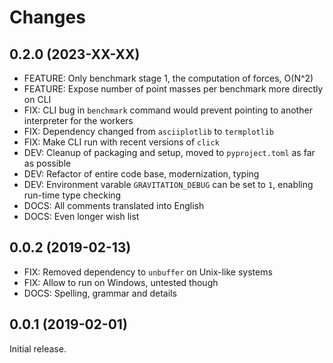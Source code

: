 # Changes

## 0.2.0 (2023-XX-XX)

- FEATURE: Only benchmark stage 1, the computation of forces, O(N^2)
- FEATURE: Expose number of point masses per benchmark more directly on CLI
- FIX: CLI bug in `benchmark` command would prevent pointing to another interpreter for the workers
- FIX: Dependency changed from `asciiplotlib` to `termplotlib`
- FIX: Make CLI run with recent versions of `click`
- DEV: Cleanup of packaging and setup, moved to `pyproject.toml` as far as possible
- DEV: Refactor of entire code base, modernization, typing
- DEV: Environment varable `GRAVITATION_DEBUG` can be set to `1`, enabling run-time type checking
- DOCS: All comments translated into English
- DOCS: Even longer wish list

## 0.0.2 (2019-02-13)

- FIX: Removed dependency to `unbuffer` on Unix-like systems
- FIX: Allow to run on Windows, untested though
- DOCS: Spelling, grammar and details

## 0.0.1 (2019-02-01)

Initial release.
